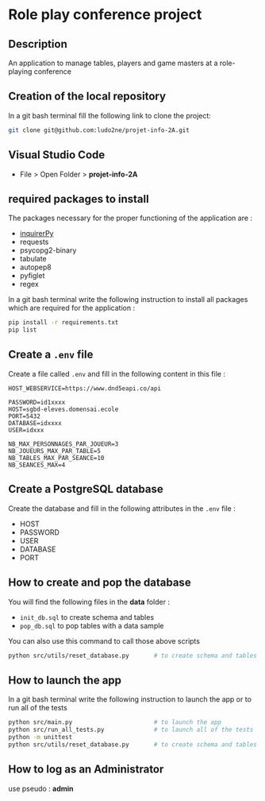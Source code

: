 # Role play conference project

## Description

An application to manage tables, players and game masters at a role-playing conference


## Creation of the local repository

In a git bash terminal fill the following link to clone the project:
```bash
git clone git@github.com:ludo2ne/projet-info-2A.git
```


## Visual Studio Code 

* File > Open Folder > **projet-info-2A**


## required packages to install

The packages necessary for the proper functioning of the application are :
* [inquirerPy](https://inquirerpy.readthedocs.io/en/latest/)
* requests
* psycopg2-binary
* tabulate
* autopep8
* pyfiglet
* regex

In a git bash terminal write the following instruction to install all packages which are required for the application :
```bash
pip install -r requirements.txt
pip list
```


## Create a `.env` file
Create a file called `.env` and fill in the following content in this file :

```
HOST_WEBSERVICE=https://www.dnd5eapi.co/api

PASSWORD=id1xxxx
HOST=sgbd-eleves.domensai.ecole
PORT=5432
DATABASE=idxxxx
USER=idxxx

NB_MAX_PERSONNAGES_PAR_JOUEUR=3
NB_JOUEURS_MAX_PAR_TABLE=5
NB_TABLES_MAX_PAR_SEANCE=10
NB_SEANCES_MAX=4
```


## Create a PostgreSQL database 
Create the database and fill in the following attributes in the `.env` file :
- HOST
- PASSWORD
- USER
- DATABASE
- PORT


## How to create and pop the database

You will find the following files in the **data** folder :
* `init_db.sql` to create schema and tables
* `pop_db.sql` to pop tables with a data sample

You can also use this command to call those above scripts
```bash
python src/utils/reset_database.py       # to create schema and tables and then pop tables with a data sample
```


## How to launch the app

In a git bash terminal write the following instruction to launch the app or to run all of the tests
```bash
python src/main.py                       # to launch the app
python src/run_all_tests.py              # to launch all of the tests
python -m unittest
python src/utils/reset_database.py       # to create schema and tables and then pop tables with a data sample
```


## How to log as an Administrator

use pseudo : **admin**
